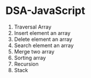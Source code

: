# DSA-JavaScript

1. Traversal Array
2. Insert element an array
3. Delete element an array
4. Search element an array
5. Merge two array
6. Sorting array
7. Recursion
8. Stack
